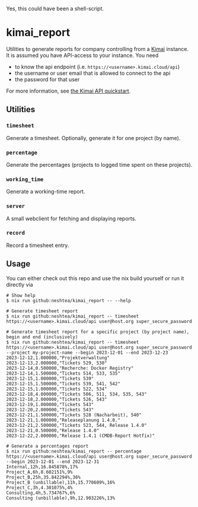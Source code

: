 Yes, this could have been a shell-script.

# kimai_report

Utilities to generate reports for company controlling from a
[Kimai](https://www.kimai.cloud/) instance.  It is assumed you have API-access
to your instance.  You need

- to know the api endpoint (i.e. `https://<username>.kimai.cloud/api`)
- the username or user email that is allowed to connect to the api
- the password for that user

For more information, see [the Kimai API
quickstart](https://www.kimai.org/documentation/rest-api.html).

## Utilities

### `timesheet`

Generate a timesheet.  Optionally, generate it for one project (by name).

### `percentage`

Generate the percentages (projects to logged time spent on these projects).

### `working_time`

Generate a working-time report.

### `server`

A small webclient for fetching and displaying reports.

### `record`

Record a timesheet entry.

## Usage

You can either check out this repo and use the nix build yourself or run it
directly via

```shell
# Show help
$ nix run github:neshtea/kimai_report -- --help

# Generate timesheet report
$ nix run github:neshtea/kimai_report -- timesheet https://<username>.kimai.cloud/api user@host.org super_secure_password

# Generate timesheet report for a specific project (by project name), begin and end (inclusively)
$ nix run github:neshtea/kimai_report -- timesheet https://<username>.kimai.cloud/api user@host.org super_secure_password --project my-project-name --begin 2023-12-01 --end 2023-12-23
2023-12-12,1.000000,"Projektverwaltung"
2023-12-13,2.000000,"Tickets 529, 530"
2023-12-14,0.500000,"Recherche: Docker Registry"
2023-12-14,1.500000,"Tickets 514, 533, 535"
2023-12-15,1.000000,"Tickets 539"
2023-12-15,1.500000,"Tickets 539, 541, 542"
2023-12-15,1.000000,"Tickets 522, 534"
2023-12-18,4.000000,"Tickets 506, 511, 534, 535, 543"
2023-12-18,2.000000,"Tickets 526, 543"
2023-12-19,1.000000,"Tickets 543"
2023-12-20,2.000000,"Tickets 543"
2023-12-21,1.500000,"Tickets 528 (Nacharbeit), 540"
2023-12-21,1.000000,"Releaseplanung 1.4.0."
2023-12-21,2.500000,"Tickets 523, 544, Release 1.4.0"
2023-12-21,0.500000,"Release 1.4.0"
2023-12-22,2.000000,"Release 1.4.1 (CMDB-Report Hotfix)"

# Generate a percentages report
$ nix run github:neshtea/kimai_report -- percentage https://<username>.kimai.cloud/api user@host.org super_secure_password --begin 2023-12-01 --end 2023-12-31
Internal,12h,16.845878%,17%
Project_A,6h,8.602151%,9%
Project_B,25h,35.842294%,36%
Project_B (unbillable),11h,15.770609%,16%
Project_C,3h,4.301075%,4%
Consulting,4h,5.734767%,6%
Consulting (unbillable),9h,12.903226%,13%
```
